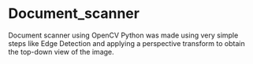 # Document_scanner
Document scanner using OpenCV Python was made using very simple steps like Edge Detection and applying a perspective transform to obtain the top-down view of the image.
